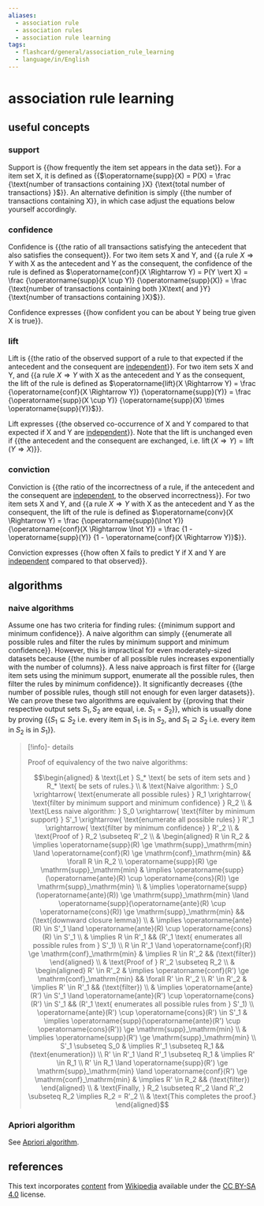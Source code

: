 ```yaml
---
aliases:
  - association rule
  - association rules
  - association rule learning
tags:
  - flashcard/general/association_rule_learning
  - language/in/English
---
```


# association rule learning

## useful concepts

### support

Support is {{how frequently the item set appears in the data set}}. For a item set X, it is defined as {{$\operatorname{supp}(X) = P(X) = \frac {\text{number of transactions containing }X} {\text{total number of transactions} }$}}. An alternative definition is simply {{the number of transactions containing X}}, in which case adjust the equations below yourself accordingly.

### confidence

Confidence is {{the ratio of all transactions satisfying the antecedent that also satisfies the consequent}}. For two item sets X and Y, and {{a rule $X \Rightarrow Y$ with X as the antecedent and Y as the consequent, the confidence of the rule is defined as $\operatorname{conf}(X \Rightarrow Y) = P(Y \vert X) = \frac {\operatorname{supp}(X \cup Y)} {\operatorname{supp}(X)} = \frac {\text{number of transactions containing both }X\text{ and }Y} {\text{number of transactions containing }X}$}}.

Confidence expresses {{how confident you can be about Y being true given X is true}}.

### lift

Lift is {{the ratio of the observed support of a rule to that expected if the antecedent and the consequent are [independent](independence%20(probability%20theory).md)}}. For two item sets X and Y, and {{a rule $X \Rightarrow Y$ with X as the antecedent and Y as the consequent, the lift of the rule is defined as $\operatorname{lift}(X \Rightarrow Y) = \frac {\operatorname{conf}(X \Rightarrow Y)} {\operatorname{supp}(Y)} = \frac {\operatorname{supp}(X \cup Y)} {\operatorname{supp}(X) \times \operatorname{supp}(Y)}$}}.

Lift expresses {{the observed co-occurrence of X and Y compared to that expected if X and Y are [independent](independence%20(probability%20theory).md)}}. Note that the lift is unchanged even if {{the antecedent and the consequent are exchanged, i.e. $\operatorname{lift}(X \Rightarrow Y) = \operatorname{lift}(Y \Rightarrow X)$}}.

### conviction

Conviction is {{the ratio of the incorrectness of a rule, if the antecedent and the consequent are [independent](independence%20(probability%20theory).md), to the observed incorrectness}}. For two item sets X and Y, and {{a rule $X \Rightarrow Y$ with X as the antecedent and Y as the consequent, the lift of the rule is defined as $\operatorname{conv}(X \Rightarrow Y) = \frac {\operatorname{supp}(\lnot Y)} {\operatorname{conf}(X \Rightarrow \lnot Y)} = \frac {1 - \operatorname{supp}(Y)} {1 - \operatorname{conf}(X \Rightarrow Y)}$}}.

Conviction expresses {{how often X fails to predict Y if X and Y are [independent](independence%20(probability%20theory).md) compared to that observed}}.

## algorithms

### naive algorithms

Assume one has two criteria for finding rules: {{minimum support and minimum confidence}}. A naive algorithm can simply {{enumerate all possible rules and filter the rules by minimum support and minimum confidence}}. However, this is impractical for even moderately-sized datasets because {{the number of all possible rules increases exponentially with the number of columns}}. A less naive approach is first filter for {{large item sets using the minimum support, enumerate all the possible rules, then filter the rules by minimum confidence}}. It significantly decreases {{the number of possible rules, though still not enough for even larger datasets}}. We can prove these two algorithms are equivalent by {{proving that their respective output sets $S_1, S_2$ are equal, i.e. $S_1 = S_2$}}, which is usually done by proving {{$S_1 \subseteq S_2$ i.e. every item in $S_1$ is in $S_2$, and $S_1 \supseteq S_2$ i.e. every item in $S_2$ is in $S_1$}}.

> [!info]- details
>
> Proof of equivalency of the two naive algorithms:
>
> $$\begin{aligned}
> & \text{Let } S_* \text{ be sets of item sets and } R_* \text{ be sets of rules.} \\
> & \text{Naive algorithm: } S_0 \xrightarrow{ \text{enumerate all possible rules} } R_1 \xrightarrow{ \text{filter by minimum support and minimum confidence} } R_2 \\
> & \text{Less naive algorithm: } S_0 \xrightarrow{ \text{filter by minimum support} } S'_1 \xrightarrow{ \text{enumerate all possible rules} } R'_1 \xrightarrow{ \text{filter by minimum confidence} } R'_2 \\
> & \text{Proof of } R_2 \subseteq R'_2 \\
> & \begin{aligned} R \in R_2 & \implies \operatorname{supp}(R) \ge \mathrm{supp}_\mathrm{min} \land \operatorname{conf}(R) \ge \mathrm{conf}_\mathrm{min} && \forall R \in R_2 \\
> \operatorname{supp}(R) \ge \mathrm{supp}_\mathrm{min} & \implies \operatorname{supp}(\operatorname{ante}(R) \cup \operatorname{cons}(R)) \ge \mathrm{supp}_\mathrm{min} \\
> & \implies \operatorname{supp}(\operatorname{ante}(R)) \ge \mathrm{supp}_\mathrm{min} \land \operatorname{supp}(\operatorname{ante}(R) \cup \operatorname{cons}(R)) \ge \mathrm{supp}_\mathrm{min} && (\text{downward closure lemma}) \\
> & \implies \operatorname{ante}(R) \in S'_1 \land \operatorname{ante}(R) \cup \operatorname{cons}(R) \in S'_1 \\
> & \implies R \in R'_1 && (R'_1 \text{ enumerates all possible rules from } S'_1) \\
> R \in R'_1 \land \operatorname{conf}(R) \ge \mathrm{conf}_\mathrm{min} & \implies R \in R'_2 && (\text{filter}) \end{aligned} \\
> & \text{Proof of } R'_2 \subseteq R_2 \\
> & \begin{aligned} R' \in R'_2 & \implies \operatorname{conf}(R') \ge \mathrm{conf}_\mathrm{min} && \forall R' \in R'_2 \\
> R' \in R'_2 & \implies R' \in R'_1 && (\text{filter}) \\
> & \implies \operatorname{ante}(R') \in S'_1 \land \operatorname{ante}(R') \cup \operatorname{cons}(R') \in S'_1 && (R'_1 \text{ enumerates all possible rules from } S'_1) \\
> \operatorname{ante}(R') \cup \operatorname{cons}(R') \in S'_1 & \implies \operatorname{supp}(\operatorname{ante}(R') \cup \operatorname{cons}(R')) \ge \mathrm{supp}_\mathrm{min} \\
> & \implies \operatorname{supp}(R') \ge \mathrm{supp}_\mathrm{min} \\
> S'_1 \subseteq S_0 & \implies R'_1 \subseteq R_1 && (\text{enumeration}) \\
> R' \in R'_1 \land R'_1 \subseteq R_1 & \implies R' \in R_1 \\
> R' \in R_1 \land \operatorname{supp}(R') \ge \mathrm{supp}_\mathrm{min} \land \operatorname{conf}(R') \ge \mathrm{conf}_\mathrm{min} & \implies R' \in R_2 && (\text{filter}) \end{aligned} \\
> & \text{Finally, } R_2 \subseteq R'_2 \land R'_2 \subseteq R_2 \implies R_2 = R'_2 \\
> & \text{This completes the proof.}
> \end{aligned}$$

### Apriori algorithm

See [Apriori algorithm](Apriori%20algorithm.md).

## references

This text incorporates [content](https://en.wikipedia.org/wiki/association_rule_learning) from [Wikipedia](Wikipedia.md) available under the [CC BY-SA 4.0](https://creativecommons.org/licenses/by-sa/4.0/) license.
